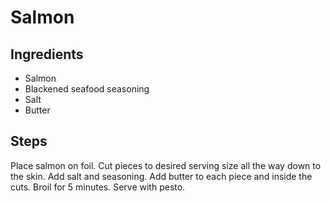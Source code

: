 # Salmon

## Ingredients
- Salmon
- Blackened seafood seasoning
- Salt
- Butter

## Steps
Place salmon on foil. Cut pieces to desired serving size all the way down to
the skin. Add salt and seasoning. Add butter to each piece and inside the cuts.
Broil for 5 minutes. Serve with pesto.
